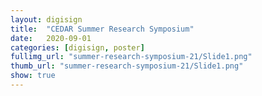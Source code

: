 ```yaml
---
layout: digisign
title:  "CEDAR Summer Research Symposium"
date:   2020-09-01
categories: [digisign, poster]
fullimg_url: "summer-research-symposium-21/Slide1.png"
thumb_url: "summer-research-symposium-21/Slide1.png"
show: true
---
```

